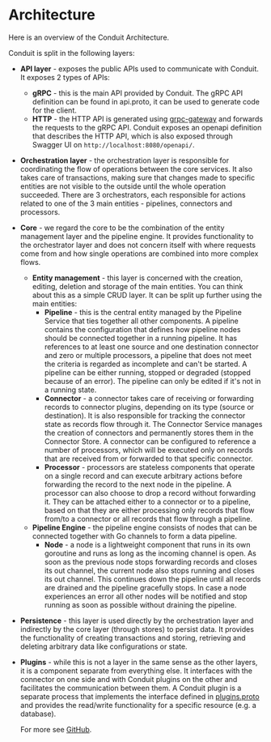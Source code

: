 # Architecture



Here is an overview of the Conduit Architecture.

Conduit is split in the following layers:

* **API layer** - exposes the public APIs used to communicate with Conduit. It exposes 2 types of APIs:
  * **gRPC** - this is the main API provided by Conduit. The gRPC API definition can be found in api.proto, it can be used to generate code for the client.
  * **HTTP** - the HTTP API is generated using [grpc-gateway](https://github.com/grpc-ecosystem/grpc-gateway) and forwards the requests to the gRPC API. Conduit exposes an openapi definition that describes the HTTP API, which is also exposed through Swagger UI on `http://localhost:8080/openapi/`.
* **Orchestration layer** - the orchestration layer is responsible for coordinating the flow of operations between the core services. It also takes care of transactions, making sure that changes made to specific entities are not visible to the outside until the whole operation succeeded. There are 3 orchestrators, each responsible for actions related to one of the 3 main entities - pipelines, connectors and processors.
* **Core** - we regard the core to be the combination of the entity management layer and the pipeline engine. It provides functionality to the orchestrator layer and does not concern itself with where requests come from and how single operations are combined into more complex flows.
  * **Entity management** - this layer is concerned with the creation, editing, deletion and storage of the main entities. You can think about this as a simple CRUD layer. It can be split up further using the main entities:
    * **Pipeline** - this is the central entity managed by the Pipeline Service that ties together all other components. A pipeline contains the configuration that defines how pipeline nodes should be connected together in a running pipeline. It has references to at least one source and one destination connector and zero or multiple processors, a pipeline that does not meet the criteria is regarded as incomplete and can't be started. A pipeline can be either running, stopped or degraded (stopped because of an error). The pipeline can only be edited if it's not in a running state.
    * **Connector** - a connector takes care of receiving or forwarding records to connector plugins, depending on its type (source or destination). It is also responsible for tracking the connector state as records flow through it. The Connector Service manages the creation of connectors and permanently stores them in the Connector Store. A connector can be configured to reference a number of processors, which will be executed only on records that are received from or forwarded to that specific connector.
    * **Processor** - processors are stateless components that operate on a single record and can execute arbitrary actions before forwarding the record to the next node in the pipeline. A processor can also choose to drop a record without forwarding it. They can be attached either to a connector or to a pipeline, based on that they are either processing only records that flow from/to a connector or all records that flow through a pipeline.
  * **Pipeline Engine** - the pipeline engine consists of nodes that can be connected together with Go channels to form a data pipeline.
    * **Node** - a node is a lightweight component that runs in its own goroutine and runs as long as the incoming channel is open. As soon as the previous node stops forwarding records and closes its out channel, the current node also stops running and closes its out channel. This continues down the pipeline until all records are drained and the pipeline gracefully stops. In case a node experiences an error all other nodes will be notified and stop running as soon as possible without draining the pipeline.
* **Persistence** - this layer is used directly by the orchestration layer and indirectly by the core layer (through stores) to persist data. It provides the functionality of creating transactions and storing, retrieving and deleting arbitrary data like configurations or state.
*   **Plugins** - while this is not a layer in the same sense as the other layers, it is a component separate from everything else. It interfaces with the connector on one side and with Conduit plugins on the other and facilitates the communication between them. A Conduit plugin is a separate process that implements the interface defined in [plugins.proto](https://github.com/ConduitIO/conduit/blob/main/pkg/plugins/proto/plugins.proto) and provides the read/write functionality for a specific resource (e.g. a database).

    For more see [GitHub](https://github.com/ConduitIO/conduit/blob/main/docs/architecture.md).
